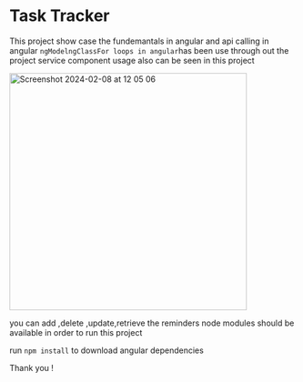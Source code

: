 <h1>Task Tracker</h1>
<p>This project show case the fundemantals in angular and api calling in angular <code>ngModel</code><code>ngClass</code><code>For loops in angular</code>has been use through out the project service component usage also can be seen in this project </p>

<img width="417" alt="Screenshot 2024-02-08 at 12 05 06" src="https://github.com/NadeemaDashan/task-tracker/assets/138696257/0f98cf8f-8214-40a1-a14a-83296fc5bb55">

you can add ,delete ,update,retrieve the reminders
node modules should be available in order to run this project

<p>run <code>npm install</code> to download angular dependencies</p>

Thank you !
